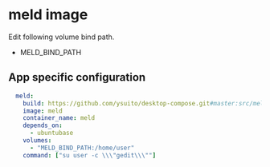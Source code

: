 # meld image

Edit following volume bind path.
- MELD_BIND_PATH

## App specific configuration
```yaml
  meld:
    build: https://github.com/ysuito/desktop-compose.git#master:src/meld
    image: meld
    container_name: meld
    depends_on:
      - ubuntubase
    volumes:
      - "MELD_BIND_PATH:/home/user"
    command: ["su user -c \\\"gedit\\\""]
```
